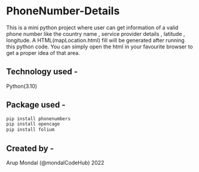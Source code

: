 # PhoneNumber-Details
 This is a mini python project where user can get information of a valid phone number like the country name , service provider details , latitude , longitude.
 A HTML(mapLocation.html) fill will be generated after running this python code. You can simply open the html in your favourite browser to get a proper idea of that area.
 
 ## Technology used -
 Python(3.10)
 
## Package used -
```bash
pip install phonenumbers
pip install opencage
pip install folium
```
## Created by -
Arup Mondal (@mondalCodeHub) 2022
